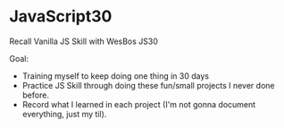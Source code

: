 # JavaScript30

Recall Vanilla JS Skill with WesBos JS30

Goal:

* Training myself to keep doing one thing in 30 days
* Practice JS Skill through doing these fun/small projects I never done before.
* Record what I learned in each project (I'm not gonna document everything, just my til).